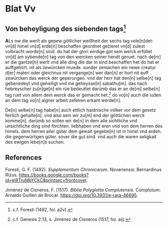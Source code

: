 # Blat Vv

## Von beheyligung des siebenden tags[^1]

**A**Ls nw die werlt als gepew götlicher weißheit der sechs tag vole[n]det: vn[d] himel vn[d] erde[n] beschaffen geordnet gezieret vn[d] zulest volbracht worde[n] sind. do hat der glori wirdige got sein werck erfüllet vn[d] am sybende[n] tag von den wercken seiner hendt geruet. nach de[m] er die gantze[n] werlt vnd alle ding die dar in sind beschaffen het do hat er auffgehört. nit als zewürcken muede. sunder zemachen ein newe creatur d[er] materi oder gleichnus nit vergange[n] wer dan[n] er hort nit auff zewürcken das werck der geperungen. vnd der herr hat den[n] selbe[n] tag gebenedeyt vnd geheiligt vnd ine geheysse[n] sabathu[m]. das nach hebreyscher zu[n]ge[n] ein rüe bedeuttet darümb das er an de[m] selbe[n] tag ruet von allem dem werck das er gemacht het.[^2] do vo[n] auch die iuden an dem tag vo[n] aigner arbeit zefeiren erkant werde[n].

De[n] selbe[n] tag habe[n] auch ettlich haidnische völker vor dem gesetz feirlich gehalte[n]. vnd also sein wir zu[m] end der göttlichen werck komme[n]. darümb so sollen wir de[n] in dem alle sichtliche vnd unsichtliche ding sind förchten. liebhaben vnd eren vnd von dem herren des himels. dem herren aller güter dem gewalt gegebe[n] ist in himel vnd erden. die gegenwürtigen güter. sover die gut sind. vnd auch die waren seligkait des ewigen lebe[n]s suchen.

[^1]: c.f. Foresti (1492, fol. a2v).  
[^2]: c.f. Genesis 2:13, s. Jiménez de Cisneros (1517, fol. aij).   

## References

Foresti, G. F. (1492). *Supplementum Chronicarum*. Novariensis: Bernardinus Rizus. https://books.google.com/books?id=ei9TruMbYCkC&printsec=frontcover.

Jiménez de Cisneros, F. (1517). *Biblia Polyglotta Complutensis*. Complutum: Arnaldo Guillén de Brocar. https://doi.org/10.3931/e-rara-46695.

